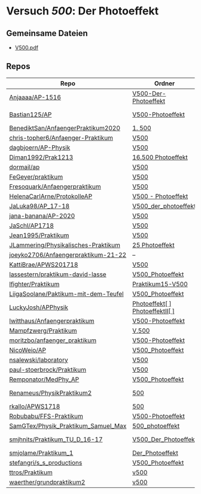 # Versuch *500*: Der Photoeffekt

## Gemeinsame Dateien
- [V500.pdf](https://docs.google.com/viewer?url=https://raw.githubusercontent.com/BenediktSan/AnfaengerPraktikum2020/main/Versuche%20Semester%20IV/1.%20500/V500.pdf)

## Repos

|                                        Repo                                        |                                                                                         Ordner                                                                                          |                                                                                                                                                                                   PDFs                                                                                                                                                                                   |
|------------------------------------------------------------------------------------|-----------------------------------------------------------------------------------------------------------------------------------------------------------------------------------------|--------------------------------------------------------------------------------------------------------------------------------------------------------------------------------------------------------------------------------------------------------------------------------------------------------------------------------------------------------------------------|
|[Anjaaaa/AP-1516](../repo/Anjaaaa/AP-1516)                                          |[V500-Der-Photoeffekt](https://github.com/anjabeck/AP-1516/tree/master/V500-Der-Photoeffekt)                                                                                             |–                                                                                                                                                                                                                                                                                                                                                                         |
|[Bastian125/AP](../repo/Bastian125/AP)                                              |[V500-Photoeffekt](https://github.com/Bastian125/AP/tree/master/V500-Photoeffekt)                                                                                                        |[500 - Photoeffekt.pdf](https://docs.google.com/viewer?url=https://raw.githubusercontent.com/Bastian125/AP/master/Versuche/500%20-%20Photoeffekt.pdf)                                                                                                                                                                                                                     |
|[BenediktSan/AnfaengerPraktikum2020](../repo/BenediktSan/AnfaengerPraktikum2020)    |[1. 500](https://github.com/BenediktSan/AnfaengerPraktikum2020/tree/main/Versuche%20Semester%20IV/1.%20500)                                                                              |[V500.pdf](https://docs.google.com/viewer?url=https://raw.githubusercontent.com/BenediktSan/AnfaengerPraktikum2020/main/Versuche%20Semester%20IV/1.%20500/V500.pdf)                                                                                                                                                                                                       |
|[chris-topher6/Anfaenger-Praktikum](../repo/chris-topher6/Anfaenger-Praktikum)      |[V500](https://github.com/chris-topher6/Anfaenger-Praktikum/tree/master/V500)                                                                                                            |[main.pdf](https://docs.google.com/viewer?url=https://raw.githubusercontent.com/NicoWeio/awesome-ap-pdfs/main/chris-topher6%E2%88%95Anfaenger-Praktikum/500/main.pdf) \*                                                                                                                                                                                                  |
|[dagbjoern/AP-Physik](../repo/dagbjoern/AP-Physik)                                  |[V500](https://github.com/dagbjoern/AP-Physik/tree/master/V500)                                                                                                                          |–                                                                                                                                                                                                                                                                                                                                                                         |
|[Diman1992/Prak1213](../repo/Diman1992/Prak1213)                                    |[16.500 Photoeffekt](https://github.com/Diman1992/Prak1213/tree/master/16.500%20Photoeffekt)                                                                                             |–                                                                                                                                                                                                                                                                                                                                                                         |
|[dormail/ap](../repo/dormail/ap)                                                    |[V500](https://github.com/dormail/ap/tree/main/V500)                                                                                                                                     |[main.pdf](https://docs.google.com/viewer?url=https://raw.githubusercontent.com/NicoWeio/awesome-ap-pdfs/main/dormail%E2%88%95ap/500/main.pdf) \*                                                                                                                                                                                                                         |
|[FeGeyer/praktikum](../repo/FeGeyer/praktikum)                                      |[V500](https://github.com/FeGeyer/praktikum/tree/master/4_Semester/V500)                                                                                                                 |[V500.pdf](https://docs.google.com/viewer?url=https://raw.githubusercontent.com/FeGeyer/praktikum/master/4_Semester/PDF-Dateien/V500.pdf)                                                                                                                                                                                                                                 |
|[Fresoquark/Anfaengerpraktikum](../repo/Fresoquark/Anfaengerpraktikum)              |[V500](https://github.com/Fresoquark/Anfaengerpraktikum/tree/master/V500)                                                                                                                |[main.pdf](https://docs.google.com/viewer?url=https://raw.githubusercontent.com/NicoWeio/awesome-ap-pdfs/main/Fresoquark%E2%88%95Anfaengerpraktikum/500/main.pdf) \*                                                                                                                                                                                                      |
|[HelenaCarlArne/ProtokolleAP](../repo/HelenaCarlArne/ProtokolleAP)                  |[V500 - Photoeffekt](https://github.com/HelenaCarlArne/ProtokolleAP/tree/master/V500%20-%20Photoeffekt)                                                                                  |[Abgabe.pdf](https://docs.google.com/viewer?url=https://raw.githubusercontent.com/NicoWeio/awesome-ap-pdfs/main/HelenaCarlArne%E2%88%95ProtokolleAP/500/Abgabe.pdf) \*                                                                                                                                                                                                    |
|[JaLuka98/AP_17-18](../repo/JaLuka98/AP_17-18)                                      |[V500_der_photoeffekt](https://github.com/JaLuka98/AP_17-18/tree/master/V500_der_photoeffekt)                                                                                            |–                                                                                                                                                                                                                                                                                                                                                                         |
|[jana-banana/AP-2020](../repo/jana-banana/AP-2020)                                  |[V500](https://github.com/jana-banana/AP-2020/tree/main/we%20did%20that/V500)                                                                                                            |[main.pdf](https://docs.google.com/viewer?url=https://raw.githubusercontent.com/NicoWeio/awesome-ap-pdfs/main/jana-banana%E2%88%95AP-2020/500/main.pdf) \*                                                                                                                                                                                                                |
|[JaSchl/AP1718](../repo/JaSchl/AP1718)                                              |[V500](https://github.com/JaSchl/AP1718/tree/master/V500)                                                                                                                                |[V500.pdf](https://docs.google.com/viewer?url=https://raw.githubusercontent.com/JaSchl/AP1718/master/V500/V500.pdf)                                                                                                                                                                                                                                                       |
|[Jean1995/Praktikum](../repo/Jean1995/Praktikum)                                    |[V500](https://github.com/Jean1995/Praktikum/tree/master/V500)                                                                                                                           |[V500.pdf](https://docs.google.com/viewer?url=https://raw.githubusercontent.com/Jean1995/Praktikum/master/Protokolle_Fertig/V500.pdf)                                                                                                                                                                                                                                     |
|[JLammering/Physikalisches-Praktikum](../repo/JLammering/Physikalisches-Praktikum)  |[25 Photoeffekt](https://github.com/JLammering/Physikalisches-Praktikum/tree/master/25%20Photoeffekt)                                                                                    |–                                                                                                                                                                                                                                                                                                                                                                         |
|[joeyko2706/Anfaengerpraktikum-21-22](../repo/joeyko2706/Anfaengerpraktikum-21-22)  |–                                                                                                                                                                                        |[v500.pdf](https://docs.google.com/viewer?url=https://raw.githubusercontent.com/joeyko2706/Anfaengerpraktikum-21-22/main/Protokolle/v500.pdf)                                                                                                                                                                                                                             |
|[KattiBrae/APWS201718](../repo/KattiBrae/APWS201718)                                |[V500](https://github.com/KattiBrae/APWS201718/tree/master/AP2/V500)                                                                                                                     |–                                                                                                                                                                                                                                                                                                                                                                         |
|[lassestern/praktikum-david-lasse](../repo/lassestern/praktikum-david-lasse)        |[V500_Photoeffekt](https://github.com/lassestern/praktikum-david-lasse/tree/master/V500_Photoeffekt)                                                                                     |–                                                                                                                                                                                                                                                                                                                                                                         |
|[lfighter/Praktikum](../repo/lfighter/Praktikum)                                    |[Praktikum15-V500](https://github.com/lfighter/Praktikum/tree/master/Praktikum15-V500)                                                                                                   |–                                                                                                                                                                                                                                                                                                                                                                         |
|[LiigaSoolane/Paktikum-mit-dem-Teufel](../repo/LiigaSoolane/Paktikum-mit-dem-Teufel)|[V500_Photoeffekt](https://github.com/LiigaSoolane/Paktikum-mit-dem-Teufel/tree/main/V500_Photoeffekt)                                                                                   |[main.pdf](https://docs.google.com/viewer?url=https://raw.githubusercontent.com/NicoWeio/awesome-ap-pdfs/main/LiigaSoolane%E2%88%95Paktikum-mit-dem-Teufel/500/main.pdf) \*                                                                                                                                                                                               |
|[LuckyJosh/APPhysik](../repo/LuckyJosh/APPhysik)                                    |[Photoeffekt[ ]](https://github.com/LuckyJosh/APPhysik/tree/master/Photoeffekt%5B%20%5D)<br/>[PhotoeffektII[ ]](https://github.com/LuckyJosh/APPhysik/tree/master/PhotoeffektII%5B%20%5D)|–                                                                                                                                                                                                                                                                                                                                                                         |
|[lwitthaus/Anfaengerpraktikum](../repo/lwitthaus/Anfaengerpraktikum)                |[V500-Photoeffekt](https://github.com/lwitthaus/Anfaengerpraktikum/tree/master/V500-Photoeffekt)                                                                                         |–                                                                                                                                                                                                                                                                                                                                                                         |
|[Mampfzwerg/Praktikum](../repo/Mampfzwerg/Praktikum)                                |[V.500](https://github.com/Mampfzwerg/Praktikum/tree/master/V.500)                                                                                                                       |[main.pdf](https://docs.google.com/viewer?url=https://raw.githubusercontent.com/Mampfzwerg/Praktikum/master/V.500/latex-template/main.pdf)                                                                                                                                                                                                                                |
|[moritzbo/anfaenger_praktikum](../repo/moritzbo/anfaenger_praktikum)                |[V500-Photoeffekt](https://github.com/moritzbo/anfaenger_praktikum/tree/main/V500-Photoeffekt)                                                                                           |–                                                                                                                                                                                                                                                                                                                                                                         |
|[NicoWeio/AP](../repo/NicoWeio/AP)                                                  |[V500_Photoeffekt](https://github.com/NicoWeio/AP/tree/gh-pages/V500_Photoeffekt)                                                                                                        |[main.pdf](https://docs.google.com/viewer?url=https://raw.githubusercontent.com/NicoWeio/AP/gh-pages/V500_Photoeffekt/build/main.pdf)                                                                                                                                                                                                                                     |
|[nsalewski/laboratory](../repo/nsalewski/laboratory)                                |[V500](https://github.com/nsalewski/laboratory/tree/master/V500)                                                                                                                         |[main.pdf](https://docs.google.com/viewer?url=https://raw.githubusercontent.com/NicoWeio/awesome-ap-pdfs/main/nsalewski%E2%88%95laboratory/500/main.pdf) \*                                                                                                                                                                                                               |
|[paul-stoerbrock/Praktikum](../repo/paul-stoerbrock/Praktikum)                      |[V500](https://github.com/paul-stoerbrock/Praktikum/tree/master/V500)                                                                                                                    |[V500.pdf](https://docs.google.com/viewer?url=https://raw.githubusercontent.com/NicoWeio/awesome-ap-pdfs/main/paul-stoerbrock%E2%88%95Praktikum/500/V500.pdf) \*                                                                                                                                                                                                          |
|[Remponator/MedPhy_AP](../repo/Remponator/MedPhy_AP)                                |[V500_Photoeffekt](https://github.com/Remponator/MedPhy_AP/tree/master/V500_Photoeffekt)                                                                                                 |[Main.pdf](https://docs.google.com/viewer?url=https://raw.githubusercontent.com/Remponator/MedPhy_AP/master/V500_Photoeffekt/Main.pdf)                                                                                                                                                                                                                                    |
|[Renameus/PhysikPraktikum2](../repo/Renameus/PhysikPraktikum2)                      |[500](https://github.com/Renameus/PhysikPraktikum2/tree/master/Versuche/500)                                                                                                             |[protokoll.pdf](https://docs.google.com/viewer?url=https://raw.githubusercontent.com/Renameus/PhysikPraktikum2/master/Versuche/500/protokoll.pdf)<br/>[V500.pdf](https://docs.google.com/viewer?url=https://raw.githubusercontent.com/Renameus/PhysikPraktikum2/master/Versuche/500/V500.pdf)                                                                             |
|[rkallo/APWS1718](../repo/rkallo/APWS1718)                                          |[500](https://github.com/rkallo/APWS1718/tree/master/500)                                                                                                                                |[main.pdf](https://docs.google.com/viewer?url=https://raw.githubusercontent.com/rkallo/APWS1718/master/500/main.pdf)                                                                                                                                                                                                                                                      |
|[Robubabu/FFS-Praktikum](../repo/Robubabu/FFS-Praktikum)                            |[V500-Photoeffekt](https://github.com/Robubabu/FFS-Praktikum/tree/master/V500-Photoeffekt)                                                                                               |[V500.pdf](https://docs.google.com/viewer?url=https://raw.githubusercontent.com/Robubabu/FFS-Praktikum/master/Versuchs_pdfs/SS/V500.pdf)                                                                                                                                                                                                                                  |
|[SamGTex/Physik_Praktikum_Samuel_Max](../repo/SamGTex/Physik_Praktikum_Samuel_Max)  |[500_photoeffekt](https://github.com/SamGTex/Physik_Praktikum_Samuel_Max/tree/master/500_photoeffekt)                                                                                    |[main.pdf](https://docs.google.com/viewer?url=https://raw.githubusercontent.com/NicoWeio/awesome-ap-pdfs/main/SamGTex%E2%88%95Physik_Praktikum_Samuel_Max/500/main.pdf) \*                                                                                                                                                                                                |
|[smjhnits/Praktikum_TU_D_16-17](../repo/smjhnits/Praktikum_TU_D_16-17)              |[V500_Der_Photoeffekt](https://github.com/smjhnits/Praktikum_TU_D_16-17/tree/master/Anf%C3%A4ngerpraktikum/Protokolle/V500_Der_Photoeffekt)                                              |[V500.pdf](https://docs.google.com/viewer?url=https://raw.githubusercontent.com/smjhnits/Praktikum_TU_D_16-17/master/Anf%C3%A4ngerpraktikum/Fertige%20Protokolle/V500.pdf)<br/>[V500.pdf](https://docs.google.com/viewer?url=https://raw.githubusercontent.com/smjhnits/Praktikum_TU_D_16-17/master/Anf%C3%A4ngerpraktikum/Protokolle/V500_Der_Photoeffekt/build/V500.pdf)|
|[smjolame/Praktikum_1](../repo/smjolame/Praktikum_1)                                |[Der_Photoeffekt](https://github.com/smjolame/Praktikum_1/tree/master/Der_Photoeffekt)                                                                                                   |[V500.pdf](https://docs.google.com/viewer?url=https://raw.githubusercontent.com/smjolame/Praktikum_1/master/Der_Photoeffekt/V500.pdf)                                                                                                                                                                                                                                     |
|[stefangri/s_s_productions](../repo/stefangri/s_s_productions)                      |[V500_Photoeffekt](https://github.com/stefangri/s_s_productions/tree/master/PHY341/V500_Photoeffekt)                                                                                     |–                                                                                                                                                                                                                                                                                                                                                                         |
|[ttros/Praktikum](../repo/ttros/Praktikum)                                          |[v500](https://github.com/ttros/Praktikum/tree/main/Protokolle/v500)                                                                                                                     |–                                                                                                                                                                                                                                                                                                                                                                         |
|[waerther/grundpraktikum2](../repo/waerther/grundpraktikum2)                        |[v500](https://github.com/waerther/grundpraktikum2/tree/master/v500)                                                                                                                     |–                                                                                                                                                                                                                                                                                                                                                                         |
